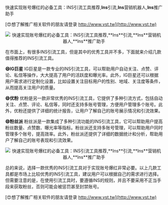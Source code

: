 快速实现账号爆红的必备工具：INS引流工具推荐,**Ins**引流,**Ins**营销机器人,**Ins**推广助手

[😍想了解推广相关软件的朋友请登录 http://www.vst.tw](http://www.vst.tw)

 <center><img src="https://vst.tw/MP4/tuiguang/png/0.png" alt="快速实现账号爆红的必备工具：INS引流工具推荐,**Ins**引流,**Ins**营销机器人,**Ins**推广助手"></center>

在市面上，有很多INS引流工具，但是其中的优秀工具并不多，下面就来介绍几款值得推荐的INS引流工具。

**😄IG巨星**
IG巨星是一款专业的INS引流工具，可以帮助用户自动关注、点赞、评论、私信等操作，大大提高了用户的活跃度和曝光率。此外，IG巨星还可以根据用户需求进行定制化设置，比如设置关注目标用户的性别、地域、关注度等条件，从而提高关注用户的质量。

**😄优粉**
优粉是另一款非常优秀的INS引流工具，它提供了多种引流方式，包括自动关注、点赞、评论、私信等，同时还支持多账号管理，方便用户管理多个账号。此外，优粉还提供了详细的统计报告，让用户了解自己的账号展示情况和引流效果。

**😄粉丝派**
粉丝派是一款集成了多种引流功能的INS引流工具，它可以帮助用户提高粉丝数量、点赞数、曝光率等指标。粉丝派还支持多账号管理，可以帮助用户同时管理多个账号，提高效率。此外，粉丝派还提供了详细的数据统计和分析，帮助用户了解自己的账号表现和引流效果。

 <center><img src="https://vst.tw/MP4/tuiguang/png/8.png" alt="快速实现账号爆红的必备工具：INS引流工具推荐,**Ins**引流,**Ins**营销机器人,**Ins**推广助手"></center>

总的来说，选择一款优秀的INS引流工具对于实现账号爆红非常必要。以上几款工具都是市场上比较优秀的INS引流工具，建议用户可以根据自己的需求进行选择。但需要注意的是，在使用引流工具时，要遵循INS的规则，并且不要采用不正当手段来获取粉丝，否则可能会被惩罚甚至封禁账号。

[😍想了解推广相关软件的朋友请登录 http://www.vst.tw](http://www.vst.tw)




